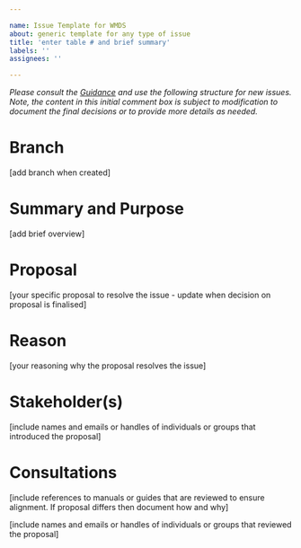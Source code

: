 ```yaml
---

name: Issue Template for WMDS  
about: generic template for any type of issue  
title: 'enter table # and brief summary'  
labels: ''  
assignees: ''

---
```


_Please consult the_ [_Guidance_](https://github.com/wmo-im/wmds/wiki/Changing-Codetables) _and use the following structure for new issues. Note, the content in this initial comment box is subject to modification to document the final decisions or to provide more details as needed._

# **Branch**

\[add branch when created\]

# **Summary and Purpose**

\[add brief overview\]

# **Proposal**

\[your specific proposal to resolve the issue - update when decision on proposal is finalised\]

# **Reason**

\[your reasoning why the proposal resolves the issue\]

# **Stakeholder(s)**

\[include names and emails or handles of individuals or groups that introduced the proposal\]

# Consultations

\[include references to manuals or guides that are reviewed to ensure alignment. If proposal differs then document how and why\]

\[include names and emails or handles of individuals or groups that reviewed the proposal\]
